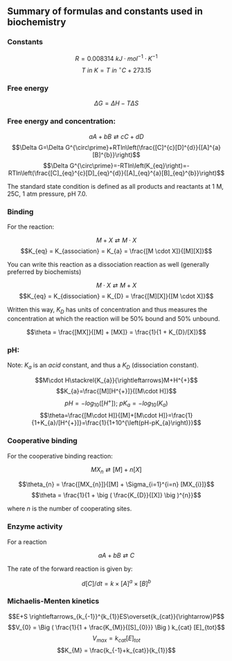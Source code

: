 ## Summary of formulas and constants used in biochemistry

### Constants

$$R=0.008314\ kJ\cdot mol^{-1}\cdot K^{-1}$$
$$T\ in\ K=T\ in\ ^{\circ}C+273.15$$

### Free energy

$$\Delta G = \Delta H - T \Delta S$$

### Free energy and concentration:

$$aA+bB\rightleftarrows cC+dD$$
$$\Delta G=\Delta G^{\circ\prime}+RTln\left(\frac{[C]^{c}[D]^{d}}{[A]^{a}[B]^{b}}\right)$$
$$\Delta G^{\circ\prime}=-RTln\left(K_{eq}\right)=-RTln\left(\frac{[C]_{eq}^{c}[D]_{eq}^{d}}{[A]_{eq}^{a}[B]_{eq}^{b}}\right)$$

The standard state condition is defined as all products and reactants at 1 M, 25C, 1 atm pressure, pH 7.0.  

### Binding

For the reaction:

$$M + X \rightleftarrows M \cdot X$$
$$K_{eq} = K_{association} = K_{a} = \frac{[M \cdot X]}{[M][X]}$$

You can write this reaction as a dissociation reaction as well (generally preferred by biochemists)

$$M \cdot X \rightleftarrows M + X$$
$$K_{eq} = K_{dissociation} = K_{D} = \frac{[M][X]}{[M \cdot X]}$$

Written this way, $K_{D}$ has units of concentration and thus measures the concentration at which the reaction will be 50% bound and 50% unbound.

$$\theta = \frac{[MX]}{[M] + [MX]} = \frac{1}{1 + K_{D}/[X]}$$

### pH:

Note: $K_{a}$ is an *acid* constant, and thus a $K_{D}$ (dissociation constant).

$$M\cdot H\stackrel{K_{a}}{\rightleftarrows}M+H^{+}$$
$$K_{a}=\frac{[M][H^{+}]}{[M\cdot H]}$$
$$pH=-log_{10}\left([H^{+}]\right);\ pK_{a}=-log_{10}\left(K_{a}\right)$$
$$\theta=\frac{[M\cdot H]}{[M]+[M\cdot H]}=\frac{1}{1+K_{a}/[H^{+}]}=\frac{1}{1+10^{\left(pH-pK_{a}\right)}}$$

### Cooperative binding

For the cooperative binding reaction:

$$MX_{n} \rightleftarrows [M] + n[X]$$

$$\theta_{n} = \frac{[MX_{n}]}{[M] + \Sigma_{i=1}^{i=n} [MX_{i}]}$$
$$\theta = \frac{1}{1 + \big ( \frac{K_{D}}{[X]} \big )^{n}}$$


where $n$ is the number of cooperating sites.

### Enzyme activity

For a reaction

$$aA + bB \rightleftarrows C$$

The rate of the forward reaction is given by:

$$d[C]/dt = k \times [A]^{a} \times [B]^{b}$$


### Michaelis-Menten kinetics

$$E+S \rightleftarrows_{k_{-1}}^{k_{1}}ES\overset{k_{cat}}{\rightarrow}P$$
$$V_{0} = \Big ( \frac{1}{1 + \frac{K_{M}}{[S]_{0}}} \Big ) k_{cat} [E]_{tot}$$
$$V_{max} = k_{cat} [E]_{tot}$$
$$K_{M} = \frac{k_{-1}+k_{cat}}{k_{1}}$$

